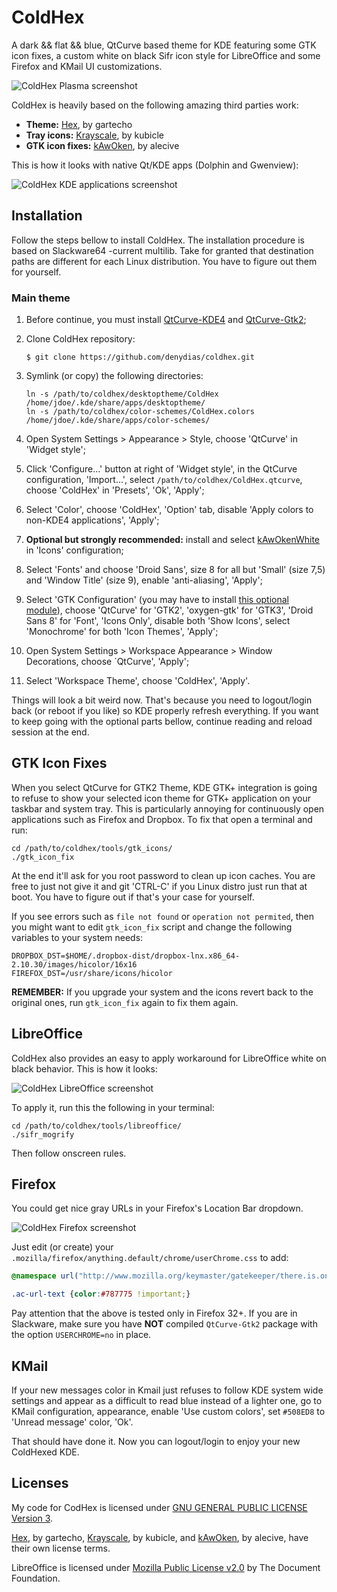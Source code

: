 # ColdHex

A dark && flat && blue, QtCurve based theme for KDE featuring some GTK icon fixes, a custom white on black Sifr icon style for LibreOffice and some Firefox and KMail UI customizations.

![ColdHex Plasma screenshot](https://raw.githubusercontent.com/denydias/coldhex/master/screenshots/1-plasma.png)

ColdHex is heavily based on the following amazing third parties work:

* **Theme:** [Hex](http://garthecho.deviantart.com/art/Hex-439924084), by gartecho
* **Tray icons:** [Krayscale](http://kde-look.org/content/show.php/?content=133300), by kubicle
* **GTK icon fixes:** [kAwOken](http://alecive.deviantart.com/art/kAwOken-244166779), by alecive

This is how it looks with native Qt/KDE apps (Dolphin and Gwenview):

![ColdHex KDE applications screenshot](https://raw.githubusercontent.com/denydias/coldhex/master/screenshots/2-plasma_apps.png)

## Installation

Follow the steps bellow to install ColdHex. The installation procedure is based on Slackware64 -current multilib. Take for granted that destination paths are different for each Linux distribution. You have to figure out them for yourself.

### Main theme

1. Before continue, you must install [QtCurve-KDE4](http://slackbuilds.org/repository/14.1/desktop/QtCurve-KDE4/) and [QtCurve-Gtk2](http://slackbuilds.org/repository/14.1/desktop/QtCurve-Gtk2/);

2. Clone ColdHex repository:

    ```ShellSession
    $ git clone https://github.com/denydias/coldhex.git
    ```

3. Symlink (or copy) the following directories:

    ```ShellSession
    ln -s /path/to/coldhex/desktoptheme/ColdHex /home/jdoe/.kde/share/apps/desktoptheme/
    ln -s /path/to/coldhex/color-schemes/ColdHex.colors /home/jdoe/.kde/share/apps/color-schemes/
    ```

4. Open System Settings > Appearance > Style, choose 'QtCurve' in 'Widget style';

5. Click 'Configure...' button at right of 'Widget style', in the QtCurve configuration, 'Import...', select `/path/to/coldhex/ColdHex.qtcurve`, choose 'ColdHex' in 'Presets', 'Ok', 'Apply';

6. Select 'Color', choose 'ColdHex', 'Option' tab, disable 'Apply colors to non-KDE4 applications', 'Apply';

7. **Optional but strongly recommended:** install and select [kAwOkenWhite](http://alecive.deviantart.com/art/kAwOken-244166779) in 'Icons' configuration;

8. Select 'Fonts' and choose 'Droid Sans', size 8 for all but 'Small' (size 7,5) and 'Window Title' (size 9), enable 'anti-aliasing', 'Apply';

9. Select 'GTK Configuration' (you may have to install [this optional module](http://slackbuilds.org/repository/14.1/desktop/kde-gtk-config/)), choose 'QtCurve' for 'GTK2', 'oxygen-gtk' for 'GTK3', 'Droid Sans 8' for 'Font', 'Icons Only', disable both 'Show Icons', select 'Monochrome' for both 'Icon Themes', 'Apply';

10. Open System Settings > Workspace Appearance > Window Decorations, choose ´QtCurve', 'Apply';

11. Select 'Workspace Theme', choose 'ColdHex', 'Apply'.

Things will look a bit weird now. That's because you need to logout/login back (or reboot if you like) so KDE properly refresh everything. If you want to keep going with the optional parts bellow, continue reading and reload session at the end.

## GTK Icon Fixes

When you select QtCurve for GTK2 Theme, KDE GTK+ integration is going to refuse to show your selected icon theme for GTK+ application on your taskbar and system tray. This is particularly annoying for continuously open applications such as Firefox and Dropbox. To fix that open a terminal and run:

```ShellSession
cd /path/to/coldhex/tools/gtk_icons/
./gtk_icon_fix
```

At the end it'll ask for you root password to clean up icon caches. You are free to just not give it and git 'CTRL-C' if you Linux distro just run that at boot. You have to figure out if that's your case for yourself.

If you see errors such as `file not found` or `operation not permited`, then you might want to edit `gtk_icon_fix` script and change the following variables to your system needs:

```ShellSession
DROPBOX_DST=$HOME/.dropbox-dist/dropbox-lnx.x86_64-2.10.30/images/hicolor/16x16
FIREFOX_DST=/usr/share/icons/hicolor
```

**REMEMBER:** If you upgrade your system and the icons revert back to the original ones, run `gtk_icon_fix` again to fix them again.

## LibreOffice

ColdHex also provides an easy to apply workaround for LibreOffice white on black behavior. This is how it looks:

![ColdHex LibreOffice screenshot](https://raw.githubusercontent.com/denydias/coldhex/master/screenshots/3-gtk_libreoffice.png)

To apply it, run this the following in your terminal:

```ShellSession
cd /path/to/coldhex/tools/libreoffice/
./sifr_mogrify
```

Then follow onscreen rules.

## Firefox

You could get nice gray URLs in your Firefox's Location Bar dropdown.

![ColdHex Firefox screenshot](https://raw.githubusercontent.com/denydias/coldhex/master/screenshots/4-gtk_firefox.png)

Just edit (or create) your `.mozilla/firefox/anything.default/chrome/userChrome.css` to add:

```CSS
@namespace url("http://www.mozilla.org/keymaster/gatekeeper/there.is.only.xul");

.ac-url-text {color:#787775 !important;}
```

Pay attention that the above is tested only in Firefox 32+. If you are in Slackware, make sure you have **NOT** compiled `QtCurve-Gtk2` package with the option `USERCHROME=no` in place.

## KMail

If your new messages color in Kmail just refuses to follow KDE system wide settings and appear as a difficult to read blue instead of a lighter one, go to KMail configuration, appearance, enable 'Use custom colors', set `#508ED8` to 'Unread message' color, 'Ok'.

That should have done it. Now you can logout/login to enjoy your new ColdHexed KDE.

## Licenses

My code for CodHex is licensed under [GNU GENERAL PUBLIC LICENSE Version 3](http://www.gnu.org/licenses/gpl-3.0.txt).

[Hex](http://garthecho.deviantart.com/art/Hex-439924084), by gartecho, [Krayscale](http://kde-look.org/content/show.php/?content=133300), by kubicle, and [kAwOken](http://alecive.deviantart.com/art/kAwOken-244166779), by alecive, have their own license terms.

LibreOffice is licensed under [Mozilla Public License v2.0](http://www.libreoffice.org/download/license/) by
The Document Foundation.
